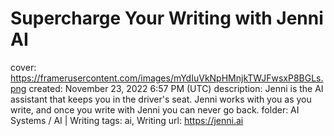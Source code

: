 # Supercharge Your Writing with Jenni AI

cover: https://framerusercontent.com/images/mYdIuVkNpHMnjkTWJFwsxP8BGLs.png
created: November 23, 2022 6:57 PM (UTC)
description: Jenni is the AI assistant that keeps you in the driver's seat. Jenni works with you as you write, and once you write with Jenni you can never go back.
folder: AI Systems / AI | Writing
tags: ai, Writing
url: https://jenni.ai